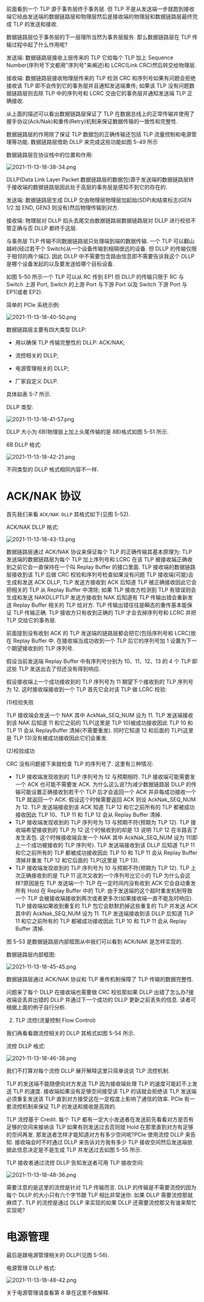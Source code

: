 
前面看到一个 TLP 源于事务层终于事务层. 但 TLP 不是从发送端一步就跑到接收端它经由发送端的数据链路层和物理层然后是接收端的物理层和数据链路层最终完成 TLP 的发送和接收.

数据链路层位于事务层的下一层理所当然为事务层服务. 那么数据链路层在 TLP 传输过程中起了什么作用呢?

发送端: 数据链路层接收上层传来的 TLP 它给每个 TLP 加上 Sequence Number(序列号下文都用"序列号"来阐述)和 LCRC(Link CRC)然后转交给物理层.

接收端: 数据链路层接收物理层传来的 TLP 检测 CRC 和序列号如果有问题会拒绝接收该 TLP 即不会传到它的事务层并且通知发送端重传; 如果该 TLP 没有问题数据链路层则去除 TLP 中的序列号和 LCRC 交由它的事务层并通知发送端 TLP 正确接收.

从上面的描述可以看出数据链路层保证了 TLP 在数据总线上的正常传输并使用了握手协议(Ack/Nak)和重传(Retry)机制来保证数据传输的一致性和完整性.

数据链路层的作用除了保证 TLP 数据包的正确传输还包括 TLP 流量控制和电源管理等功能. 数据链路层借助 DLLP 来完成这些功能如图 5-49 所示

数据链路层在协议栈中的位置和作用:

![2021-11-13-18-38-34.png](./images/2021-11-13-18-38-34.png)

DLLP(Data Link Layer Packet 数据链路层的数据包)源于发送端的数据链路层终于接收端的数据链路层因此处于高层的事务层是感知不到它的存在的.

发送端: 数据链路层生成 DLLP 交由物理层物理层加起始(SDP)和结束标志(GEN 1/2 加 END, GEN3 则没有)然后物理传输到对方.

接收端: 物理层对 DLLP 掐头去尾交由数据链路层数据链路层对 DLLP 进行校验不管正确与否 DLLP 都终于这层.

与事务层 TLP 传输不同数据链路层只处理端到端的数据传输. 一个 TLP 可以翻山越岭(经过若干个 Switch)从一个设备传输到相隔很远的设备. 但 DLLP 的传输仅限于相邻的两个端口. 因此 DLLP 中不需要包含路由信息即不需要告诉我这个 DLLP 是哪个设备发起的以及要发送给哪个目标设备.

如图 5-50 所示一个 TLP 可以从 RC 传到 EP1 但 DLLP 的传输只限于 RC 与 Switch 上游 Port, Switch 的上游 Port 与下游 Port 以及 Switch 下游 Port 与 EP1(或者 EP2).

简单的 PCIe 系统示例:

![2021-11-13-18-40-50.png](./images/2021-11-13-18-40-50.png)

数据链路层主要有四大类型 DLLP:

* 用以确保 TLP 传输完整性的 DLLP: ACK/NAK;

* 流控相关的 DLLP;

* 电源管理相关的 DLLP;

* 厂家自定义 DLLP.

具体如表 5-7 所示.

DLLP 类型:

![2021-11-13-18-41-57.png](./images/2021-11-13-18-41-57.png)

DLLP 大小为 6B(物理层上加上头尾传输的是 8B)格式如图 5-51 所示.

6B DLLP 格式:

![2021-11-13-18-42-21.png](./images/2021-11-13-18-42-21.png)

不同类型的 DLLP 格式相同内容不一样.

# ACK/NAK 协议

首先我们来看 `ACK/NAK DLLP` 其格式如下(见图 5-52).

ACK/NAK DLLP 格式:

![2021-11-13-18-43-13.png](./images/2021-11-13-18-43-13.png)

数据链路层通过 ACK/NAK 协议来保证每个 TLP 的正确传输其基本原理为: TLP 发送端的数据链路层为每个 TLP 加上序列号和 LCRC 在该 TLP 被接收端正确收到之前它会一直保持在一个叫 Replay Buffer 的接口里面. TLP 接收端的数据链路层接收到该 TLP 后做 CRC 校验和序列号检查如果没有问题 TLP 接收端(可能)会生成和发送 ACK DLLP, TLP 发送方接收到 ACK 后知道 TLP 被正确接收因此它会把相关的 TLP 从 Replay Buffer 中清除; 如果 TLP 接收方检测到 TLP 有错误则会生成和发送 NAKDLLPTLP 发送方接收到 NAK 后知道有 TLP 传输出错会重新发送 Replay Buffer 相关的 TLP 给对方. TLP 传输出错往往是瞬态的重传基本能保证 TLP 传输正确. TLP 接收方只有收到正确的 TLP 才会去掉序列号和 LCRC 并把 TLP 交给它的事务层.

前面提到没有收到 ACK 的 TLP 发送端的链路层都会把它(包括序列号和 LCRC)放在 Replay Buffer 中. 在接收端当成功收到一个 TLP 后它的序列号加 1 设置为下一个期望接收到的 TLP 序列号.

假设当前发送端 Replay Buffer 中有序列号分别为 10、11、12、13 的 4 个 TLP 即这些 TLP 发送出去了但还没有得到响应.

假设接收端上一个成功接收到的 TLP 序列号为 11 期望下个接收到的 TLP 序列号为 12. 这时接收端接收到一个 TLP 首先它会对该 TLP 做 LCRC 校验:

(1)校验失败

TLP 接收端会发送一个 NAK 其中 AckNak_SEQ_NUM 设为 11. TLP 发送端接收到该 NAK 后知道 11 和它之前的 TLP(这里是 TLP 10)被成功接收因此 TLP 10 和 TLP 11 会从 ReplayBuffer 清掉(不需要重发). 同时它知道 12 和后面的 TLP(这里是 TLP 13)没有被成功接收因此它们会重发.

(2)校验成功

CRC 没有问题接下来就检查 TLP 的序列号了. 这里有三种情况:

* TLP 接收端发现收到的 TLP 序列号为 12 与预期相符. TLP 接收端可能需要发一个 ACK 也可能不需要发 ACK. 为什么这么说?为减少数据链路层 DLLP 的传输可能设置正确接收到若干个 TLP 后才会返回一个 ACK 并非每成功接收一个 TLP 就返回一个 ACK. 假设这个时候需要返回 ACK 则设 AckNak_SEQ_NUM 为 12. TLP 发送端接收到该 ACK 知道 TLP 12 和它之前所有的 TLP 都被成功接收因此 TLP 10、TLP 11 和 TLP 12 会从 Replay Buffer 清掉.
* TLP 接收端发现收到的 TLP 序列号为 13 与预期不符(预期为 TLP 12). TLP 接收端希望接收到的 TLP 为 12 这个时候收到的却是 13 说明 TLP 12 在半路丢了发生丢包. 这个时候接收端会发一个 NAK 其中 AckNak_SEQ_NUM 设为 11(即上一个成功被接收的 TLP 序列号). TLP 发送端接收到该 DLLP 后知道 TLP 11 和它之前所有的 TLP 都被成功接收因此 TLP 10 和 TLP 11 会从 Replay Buffer 清掉并重发 TLP 12 和它后面的 TLP(这里是 TLP 13).
* TLP 接收端发现收到的 TLP 序列号为 10 与预期不符(预期为 TLP 12). TLP 上次正确接收到的是 TLP 11 这次又收到一个序列号比它小的 TLP 为什么会这样?原因是在 TLP 发送端一个 TLP 在一定时间内没有收到 ACK 它会自动重发所有 Hold 在 Replay Buffer 中的 TLP. 由于发送端的这个超时重发机制导致一个 TLP 会被接收端接收到两次或者更多次(如果接收端一直不能及时响应). TLP 接收端如果收到重复的 TLP 包它会默默扔掉这些重复的 TLP 并发送 ACK 其中的 AckNak_SEQ_NUM 设为 11. TLP 发送端接收到该 DLLP 后知道 TLP 11 和它之前所有的 TLP 都被成功接收因此 TLP 10 和 TLP 11 会从 Replay Buffer 清掉.

图 5-53 是数据链路层内部框图从中我们可以看到 ACK/NAK 是怎样实现的.

数据链路层内部框图:

![2021-11-13-18-45-45.png](./images/2021-11-13-18-45-45.png)

数据链路层通过 ACK/NAK 协议和 TLP 重传机制保障了 TLP 传输的数据完整性.

问题来了每个 DLLP 在接收端也需要做 CRC 校验那如果 DLLP 出错了怎么办?接收端会丢弃出错的 DLLP 并通过下一个成功的 DLLP 更新之前丢失的信息. 读者可根据上面的例子自行分析.

2. TLP 流控(流量控制 Flow Control)

我们再看看跟流控相关的 DLLP 其格式如图 5-54 所示.

流控 DLLP 格式:

![2021-11-13-18-46-38.png](./images/2021-11-13-18-46-38.png)

我们不打算对每个流控 DLLP 展开解释这里只简单说说 TLP 流控机制.

TLP 的发送端不能随便向对方发送 TLP 因为接收端处理 TLP 的速度可能赶不上发送 TLP 的速度. 接收端如果没有足够空间接受该 TLP 的话就会拒绝该 TLP 发送端必须重复发送该 TLP 直到对方接受这在一定程度上影响了通信的效率. PCIe 有一套流控机制来保证 TLP 的发送和接收是高效的.

TLP 流控基于 Credit. 每个 TLP 都有一定大小发送者在发送前先看看对方是否有足够的空间来接纳该 TLP 如果有则发送过去否则就 Hold 在那里直到对方有足够的空间再发. 那发送者怎样才能知道对方有多少空间呢?PCIe 使用流控 DLLP 来告知. 接收端会时不时通过 DLLP 来告诉对方我有多少 TLP 接收空间然后发送端依据此信息决定是不是生成 TLP 并发送过去如图 5-55 所示.

TLP 接收者通过流控 DLLP 告知发送者可用 TLP 接收空间:

![2021-11-13-18-48-36.png](./images/2021-11-13-18-48-36.png)

需要注意的是这里的流控是针对 TLP 传输而言. DLLP 的传输是不需要流控的因为每个 DLLP 的大小只有六个字节跟 TLP 相比非常迷你. 如果 DLLP 需要流控那就麻烦了. TLP 的流控是通过 DLLP 来实现的如果 DLLP 还需要流控那又有谁来帮忙实现呢?

# 电源管理

最后是跟电源管理相关的 DLLP(见图 5-56).

电源管理 DLLP 格式:

![2021-11-13-18-48-42.png](./images/2021-11-13-18-48-42.png)

关于电源管理请查看第 8 章在这里不做解释.